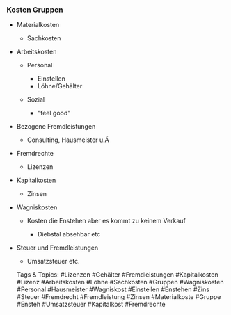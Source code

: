 ### Kosten Gruppen

- Materialkosten

	- Sachkosten

- Arbeitskosten

	- Personal

		- Einstellen
		- Löhne/Gehälter

	- Sozial

		- "feel good"

- Bezogene Fremdleistungen

	- Consulting, Hausmeister u.Ä

- Fremdrechte

	- Lizenzen

- Kapitalkosten

	- Zinsen

- Wagniskosten

	- Kosten die Enstehen aber 
es kommt zu keinem Verkauf

		- Diebstal absehbar etc

- Steuer und Fremdleistungen

	- Umsatzsteuer etc.

   Tags & Topics:
   #Lizenzen
   #Gehälter
   #Fremdleistungen
   #Kapitalkosten
   #Lizenz
   #Arbeitskosten
   #Löhne
   #Sachkosten
   #Gruppen
   #Wagniskosten
   #Personal
   #Hausmeister
   #Wagniskost
   #Einstellen
   #Enstehen
   #Zins
   #Steuer
   #Fremdrecht
   #Fremdleistung
   #Zinsen
   #Materialkoste
   #Gruppe
   #Ensteh
   #Umsatzsteuer
   #Kapitalkost
   #Fremdrechte
